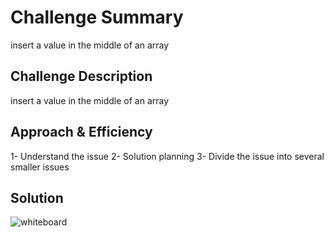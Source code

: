 # Challenge Summary
insert a value in the middle of an array
## Challenge Description
insert a value in the middle of an array

## Approach & Efficiency
1- Understand the issue
2- Solution planning
3- Divide the issue into several smaller issues

## Solution
![whiteboard](../image/array-shift.png)